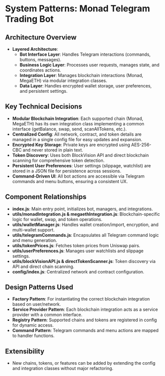 # System Patterns: Monad Telegram Trading Bot

## Architecture Overview
- **Layered Architecture**:
  - **Bot Interface Layer**: Handles Telegram interactions (commands, buttons, messages).
  - **Business Logic Layer**: Processes user requests, manages state, and coordinates actions.
  - **Integration Layer**: Manages blockchain interactions (Monad, MegaETH) via modular integration classes.
  - **Data Layer**: Handles encrypted wallet storage, user preferences, and persistent settings.

## Key Technical Decisions
- **Modular Blockchain Integration**: Each supported chain (Monad, MegaETH) has its own integration class implementing a common interface (getBalance, swap, send, scanAllTokens, etc.).
- **Centralized Config**: All network, contract, and token details are managed in a single config file for easy updates and expansion.
- **Encrypted Key Storage**: Private keys are encrypted using AES-256-CBC and never stored in plain text.
- **Token Discovery**: Uses both BlockVision API and direct blockchain scanning for comprehensive token detection.
- **Persistent User Preferences**: User settings (slippage, watchlist) are stored in a JSON file for persistence across sessions.
- **Command-Driven UI**: All bot actions are accessible via Telegram commands and menu buttons, ensuring a consistent UX.

## Component Relationships
- **index.js**: Main entry point, initializes bot, managers, and integrations.
- **utils/monadIntegration.js & megaethIntegration.js**: Blockchain-specific logic for wallet, swap, and token operations.
- **utils/walletManager.js**: Handles wallet creation/import, encryption, and multi-wallet support.
- **utils/telegramCommands.js**: Encapsulates all Telegram command logic and menu generation.
- **utils/tokenPrices.js**: Fetches token prices from Uniswap pairs.
- **utils/userPreferences.js**: Manages user watchlists and slippage settings.
- **utils/blockVisionAPI.js & directTokenScanner.js**: Token discovery via API and direct chain scanning.
- **config/index.js**: Centralized network and contract configuration.

## Design Patterns Used
- **Factory Pattern**: For instantiating the correct blockchain integration based on user/network.
- **Service Provider Pattern**: Each blockchain integration acts as a service provider with a common interface.
- **Registry Pattern**: Supported chains and tokens are registered in config for dynamic access.
- **Command Pattern**: Telegram commands and menu actions are mapped to handler functions.

## Extensibility
- New chains, tokens, or features can be added by extending the config and integration classes without major refactoring. 
